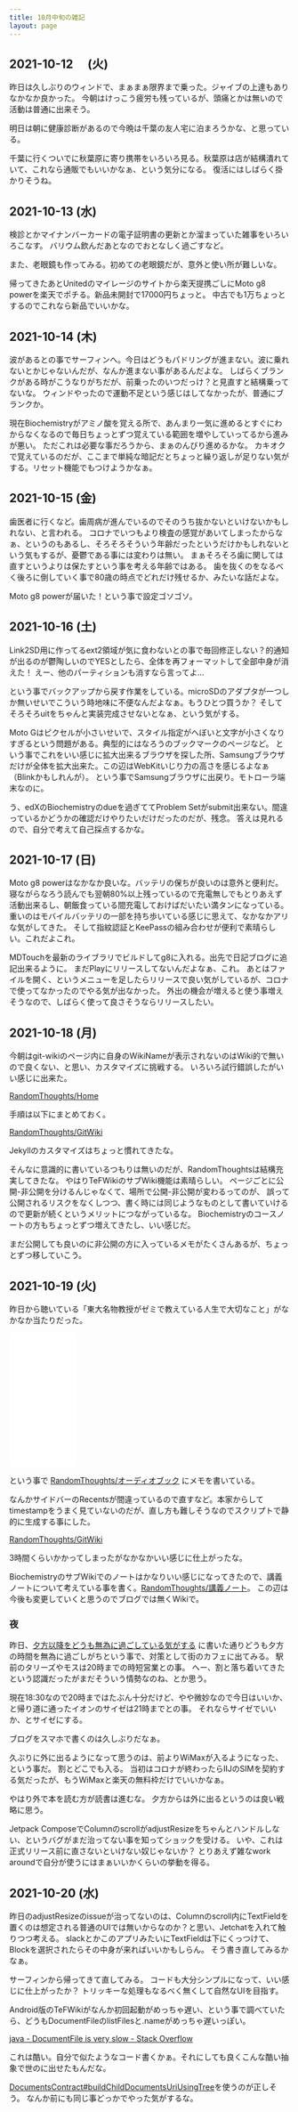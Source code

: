 ```yaml
---
title: 10月中旬の雑記
layout: page
---
```


## 2021-10-12　 (火)

昨日は久しぶりのウィンドで、まぁまぁ限界まで乗った。ジャイブの上達もありなかなか良かった。
今朝はけっこう疲労も残っているが、頭痛とかは無いので活動は普通に出来そう。

明日は朝に健康診断があるので今晩は千葉の友人宅に泊まろうかな、と思っている。

千葉に行くついでに秋葉原に寄り携帯をいろいろ見る。秋葉原は店が結構潰れていて、これなら通販でもいいかなぁ、という気分になる。
復活にはしばらく掛かりそうね。

## 2021-10-13 (水)

検診とかマイナンバーカードの電子証明書の更新とか溜まっていた雑事をいろいろこなす。
バリウム飲んだあとなのでおとなしく過ごすなど。

また、老眼鏡も作ってみる。初めての老眼鏡だが、意外と使い所が難しいな。

帰ってきたあとUnitedのマイレージのサイトから楽天提携ごしにMoto g8 powerを楽天でポチる。新品未開封で17000円ちょっと。
中古でも1万ちょっとするのでこれなら新品でいいかな。

## 2021-10-14 (木)

波があるとの事でサーフィンへ。今日はどうもパドリングが進まない。波に乗れないとかじゃないんだが、なんか進まない事があるんだよな。
しばらくブランクがある時がこうなりがちだが、前乗ったのいつだっけ？と見直すと結構乗ってないな。
ウィンドやったので運動不足という感じはしてなかったが、普通にブランクか。

現在Biochemistryがアミノ酸を覚える所で、あんまり一気に進めるとすぐにわからなくなるので毎日ちょっとずつ覚えている範囲を増やしていってるから進みが悪い。
ただこれは必要な事だろうから、まぁのんびり進めるかな。
カキオクで覚えているのだが、ここまで単純な暗記だとちょっと繰り返しが足りない気がする。リセット機能でもつけようかなぁ。

## 2021-10-15 (金)

歯医者に行くなど。歯周病が進んでいるのでそのうち抜かないといけないかもしれない、と言われる。
コロナでいつもより検査の感覚があいてしまったからなぁ、というのもあるし、そろそろそういう年齢だったというだけかもしれないという気もするが、憂鬱である事には変わりは無い。
まぁそろそろ歯に関しては直すというよりは保たすという事を考える年齢ではある。
歯を抜くのをなるべく後ろに倒していく事で80歳の時点でどれだけ残せるか、みたいな話だよな。

Moto g8 powerが届いた！という事で設定ゴソゴソ。

## 2021-10-16 (土)

Link2SD用に作ってるext2領域が気に食わないとの事で毎回修正しない？的通知が出るのが鬱陶しいのでYESとしたら、全体を再フォーマットして全部中身が消えた！
えー、他のパーティションも消すなら言ってよ…

という事でバックアップから戻す作業をしている。microSDのアダプタが一つしか無いせいでこういう時地味に不便なんだよなぁ。もうひとつ買うか？
そしてそろそろuitをちゃんと実装完成させないとなぁ、という気がする。

Moto Gはピクセルが小さいせいで、スタイル指定がへぼいと文字が小さくなりすぎるという問題がある。典型的にはなろうのブックマークのページなど。
という事でこれをいい感じに拡大出来るブラウザを探した所、Samsungブラウザだけが全体を拡大出来た。この辺はWebKitいじり力の高さを感じるよなぁ（Blinkかもしれんが）。
という事でSamsungブラウザに出戻り。モトローラ端末なのに。

う、edXのBiochemistryのdueを過ぎててProblem Setがsubmit出来ない。間違っているかどうかの確認だけやりたいだけだったのだが、残念。
答えは見れるので、自分で考えて自己採点するかな。

## 2021-10-17 (日)

Moto g8 powerはなかなか良いな。バッテリの保ちが良いのは意外と便利だ。
寝ながらなろう読んでも翌朝80%以上残っているので充電無しでもとりあえず活動出来るし、朝飯食っている間充電しておけばだいたい満タンになっている。
重いのはモバイルバッテリの一部を持ち歩いている感じに思えて、なかなかアリな気がしてきた。
そして指紋認証とKeePassの組み合わせが便利で素晴らしい。これだよこれ。

MDTouchを最新のライブラリでビルドしてg8に入れる。出先で日記ブログに追記出来るように。
まだPlayにリリースしてないんだよなぁ、これ。
あとはファイルを開く、というメニューを足したらリリースで良い気がしているが、コロナで使ってなかったのでやる気が出なかった。
外出の機会が増えると使う事増えそうなので、しばらく使って良さそうならリリースしたい。

## 2021-10-18 (月)

今朝はgit-wikiのページ内に自身のWikiNameが表示されないのはWiki的で無いので良くない、と思い、カスタマイズに挑戦する。
いろいろ試行錯誤したがいい感じに出来た。

[RandomThoughts/Home](https://karino2.github.io/RandomThoughts/Home)

手順は以下にまとめておく。

[RandomThoughts/GitWiki](https://karino2.github.io/RandomThoughts/GitWiki)

Jekyllのカスタマイズはちょっと慣れてきたな。

そんなに意識的に書いているつもりは無いのだが、RandomThoughtsは結構充実してきたな。
やはりTeFWikiのサブWiki機能は素晴らしい。
ページごとに公開-非公開を分けるんじゃなくて、場所で公開-非公開が変わるってのが、
誤って公開されるリスクをなくしつつ、書く時には同じようなものとして書いていけるので更新が続くというメリットにつながっているな。
Biochemistryのコースノートの方もちょっとずつ増えてきたし、いい感じだ。

まだ公開しても良いのに非公開の方に入っているメモがたくさんあるが、ちょっとずつ移していこう。

## 2021-10-19 (火)

昨日から聴いている「東大名物教授がゼミで教えている人生で大切なこと」がなかなか当たりだった。

<iframe style="width:120px;height:240px;" marginwidth="0" marginheight="0" scrolling="no" frameborder="0" src="//rcm-fe.amazon-adsystem.com/e/cm?lt1=_blank&bc1=000000&IS2=1&bg1=FFFFFF&fc1=000000&lc1=0000FF&t=karino203-22&language=ja_JP&o=9&p=8&l=as4&m=amazon&f=ifr&ref=as_ss_li_til&asins=B00MF9WW96&linkId=dbc7d571123b33832810cb0359127a1c"></iframe>

という事で [RandomThoughts/オーディオブック](https://karino2.github.io/RandomThoughts/%E3%82%AA%E3%83%BC%E3%83%87%E3%82%A3%E3%82%AA%E3%83%96%E3%83%83%E3%82%AF) にメモを書いている。

なんかサイドバーのRecentsが間違っているので直すなど。本家からしてtimestampをうまく見ていないのだが、直し方も難しそうなのでスクリプトで静的に生成する事にした。

[RandomThoughts/GitWiki](https://karino2.github.io/RandomThoughts/GitWiki)

3時間くらいかかってしまったがなかなかいい感じに仕上がったな。

BiochemistryのサブWikiでのノートはかなりいい感じになってきたので、講義ノートについて考えている事を書く。[RandomThoughts/講義ノート](https://karino2.github.io/RandomThoughts/%E8%AC%9B%E7%BE%A9%E3%83%8E%E3%83%BC%E3%83%88)。
この辺は今後も変更していくと思うのでブログでは無くWikiで。

### 夜

昨日、[夕方以降をどうも無為に過ごしている気がする](https://karino2.github.io/2021/10/18/evening_improvement.html) に書いた通りどうも夕方の時間を無為に過ごしがちという事で、対策として街のカフェに出てみる。
駅前のタリーズやモスは20時までの時短営業との事。
へー、割と落ち着いてきたという認識だったがまだそういう情勢なのね、とか思う。

現在18:30なので20時まではたぶん十分だけど、やや微妙なので今日はいいか、と帰り道に通ったイオンのサイゼは21時までとの事。
それならサイゼでいいか、とサイゼにする。

ブログをスマホで書くのは久しぶりだなぁ。

久ぶりに外に出るようになって思うのは、前よりWiMaxが入るようになった、という事だ。
割とどこでも入る。
当初はコロナが終わったらIIJのSIMを契約する気だったが、もうWiMaxと楽天の無料枠だけでいいかなぁ。

やはり外で本を読む方が読書は進むな。
夕方からは外に出るというのは良い戦略に思う。

Jetpack ComposeでColumnのscrollがadjustResizeをちゃんとハンドルしない、というバグがまだ治ってない事を知ってショックを受ける。
いや、これは正式リリース前に直さないといけない奴じゃないか？
とりあえず雑なwork aroundで自分が使うにはまぁいいかくらいの挙動を得る。

## 2021-10-20 (水)

昨日のadjustResizeのissueが治ってないのは、Columnのscroll内にTextFieldを置くのは想定される普通のUIでは無いからなのか？と思い、Jetchatを入れて触りつつ考える。
slackとかこのアプリみたいにTextFieldは下にくっつけて、Blockを選択されたらその中身が来ればいいかもしらん。
そう書き直してみるかなぁ。

サーフィンから帰ってきて直してみる。
コードも大分シンプルになって、いい感じに仕上がったか？
トリッキーな処理もなるべく無くして自然なUIを目指す。

Android版のTeFWikiがなんか初回起動がめっちゃ遅い、という事で調べていたら、どうもDocumentFileのlistFilesと.nameがめっちゃ遅いっぽい。

[java - DocumentFile is very slow - Stack Overflow](https://stackoverflow.com/questions/42186820/documentfile-is-very-slow)

これは酷い。自分で似たようなコード書くかぁ。それにしても良くこんな酷い抽象で世のに出せたもんだな。

[DocumentsContract#buildChildDocumentsUriUsingTree](https://developer.android.com/reference/android/provider/DocumentsContract#buildChildDocumentsUriUsingTree%28android.net.Uri,%20java.lang.String%29)を使うのが正しそう。
なんか前にも同じ事どっかでやった気がするな。